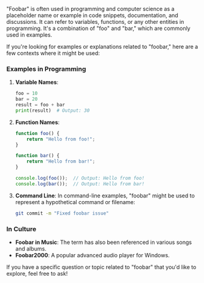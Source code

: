 "Foobar" is often used in programming and computer science as a placeholder name or example in code snippets, documentation, and discussions. It can refer to variables, functions, or any other entities in programming. It's a combination of "foo" and "bar," which are commonly used in examples.

If you're looking for examples or explanations related to "foobar," here are a few contexts where it might be used:

### Examples in Programming

1. **Variable Names**:
    ```python
    foo = 10
    bar = 20
    result = foo + bar
    print(result)  # Output: 30
    ```

2. **Function Names**:
    ```javascript
    function foo() {
        return "Hello from foo!";
    }

    function bar() {
        return "Hello from bar!";
    }

    console.log(foo());  // Output: Hello from foo!
    console.log(bar());  // Output: Hello from bar!
    ```

3. **Command Line**:
    In command-line examples, "foobar" might be used to represent a hypothetical command or filename:
    ```bash
    git commit -m "Fixed foobar issue"
    ```

### In Culture
- **Foobar in Music**: The term has also been referenced in various songs and albums.
- **Foobar2000**: A popular advanced audio player for Windows.

If you have a specific question or topic related to "foobar" that you'd like to explore, feel free to ask!
